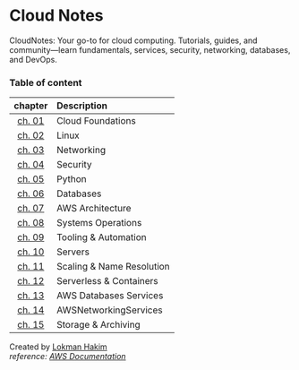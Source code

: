 # Cloud Notes
CloudNotes: Your go-to for cloud computing. Tutorials, guides, and community—learn fundamentals, services, security, networking, databases, and DevOps.

### Table of content 
|chapter|Description|
|:-----:|:----------|
|[ch. 01](CloudFoundations.md)| Cloud Foundations|
|[ch. 02](Linux.md)| Linux |
|[ch. 03](Networking.md)| Networking |
|[ch. 04](Security.md)| Security |
|[ch. 05](Python.md)| Python |
|[ch. 06](Databases.md)| Databases |
|[ch. 07](AWSArchitecture.md)| AWS Architecture |
|[ch. 08](SystemsOperations.md)| Systems Operations |
|[ch. 09](Tooling&Automation.md)| Tooling & Automation |
|[ch. 10](Servers.md)| Servers |
|[ch. 11](Scaling&NameResolution.md)| Scaling & Name Resolution |
|[ch. 12](Serverless&Containers.md)| Serverless & Containers |
|[ch. 13](AWSDatabasesServices.md)| AWS Databases Services |
|[ch. 14](AWSNetworkingServices.md)| AWSNetworkingServices |
|[ch. 15](Storage&Archiving.md)| Storage & Archiving |

Created by [Lokman Hakim](https://lokmanTech.github.io)
<br>
*reference: [AWS Documentation](https://docs.aws.amazon.com/)*
